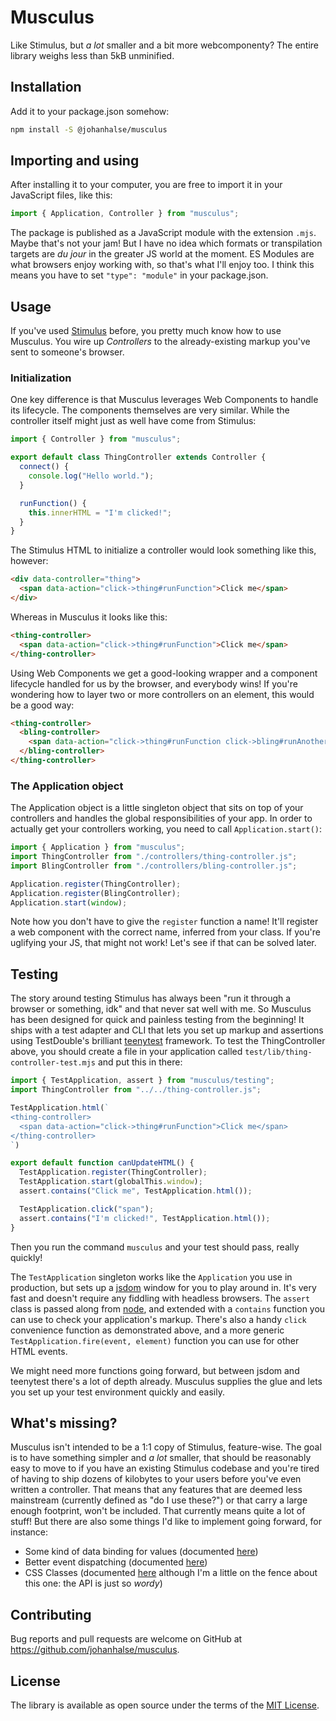 # Musculus

Like Stimulus, but _a lot_ smaller and a bit more webcomponenty? The entire library weighs less than 5kB unminified.

## Installation

Add it to your package.json somehow:

```bash
npm install -S @johanhalse/musculus
```

## Importing and using

After installing it to your computer, you are free to import it in your JavaScript files, like this:

```javascript
import { Application, Controller } from "musculus";
```

The package is published as a JavaScript module with the extension `.mjs`. Maybe that's not your jam! But I have no idea which formats or transpilation targets are _du jour_ in the greater JS world at the moment. ES Modules are what browsers enjoy working with, so that's what I'll enjoy too. I think this means you have to set `"type": "module"` in your package.json.

## Usage

If you've used [Stimulus](https://stimulus.hotwired.dev) before, you pretty much know how to use Musculus. You wire up *Controllers* to the already-existing markup you've sent to someone's browser.

### Initialization

One key difference is that Musculus leverages Web Components to handle its lifecycle. The components themselves are very similar. While the controller itself might just as well have come from Stimulus:

```javascript
import { Controller } from "musculus";

export default class ThingController extends Controller {
  connect() {
    console.log("Hello world.");
  }

  runFunction() {
    this.innerHTML = "I'm clicked!";
  }
}
```

The Stimulus HTML to initialize a controller would look something like this, however:

```html
<div data-controller="thing">
  <span data-action="click->thing#runFunction">Click me</span>
</div>
```

Whereas in Musculus it looks like this:

```html
<thing-controller>
  <span data-action="click->thing#runFunction">Click me</span>
</thing-controller>
```

Using Web Components we get a good-looking wrapper and a component lifecycle handled for us by the browser, and everybody wins! If you're wondering how to layer two or more controllers on an element, this would be a good way:

```html
<thing-controller>
  <bling-controller>
    <span data-action="click->thing#runFunction click->bling#runAnotherFunction">Click me</span>
  </bling-controller>
</thing-controller>
```

### The Application object

The Application object is a little singleton object that sits on top of your controllers and handles the global responsibilities of your app. In order to actually get your controllers working, you need to call `Application.start()`:

```javascript
import { Application } from "musculus";
import ThingController from "./controllers/thing-controller.js";
import BlingController from "./controllers/bling-controller.js";

Application.register(ThingController);
Application.register(BlingController);
Application.start(window);

```

Note how you don't have to give the `register` function a name! It'll register a web component with the correct name, inferred from your class. If you're uglifying your JS, that might not work! Let's see if that can be solved later.

## Testing

The story around testing Stimulus has always been "run it through a browser or something, idk" and that never sat well with me. So Musculus has been designed for quick and painless testing from the beginning! It ships with a test adapter and CLI that lets you set up markup and assertions using TestDouble's brilliant [teenytest](https://github.com/testdouble/teenytest) framework. To test the ThingController above, you should create a file in your application called `test/lib/thing-controller-test.mjs` and put this in there:

```javascript
import { TestApplication, assert } from "musculus/testing";
import ThingController from "../../thing-controller.js";

TestApplication.html(`
<thing-controller>
  <span data-action="click->thing#runFunction">Click me</span>
</thing-controller>
`)

export default function canUpdateHTML() {
  TestApplication.register(ThingController);
  TestApplication.start(globalThis.window);
  assert.contains("Click me", TestApplication.html());

  TestApplication.click("span");
  assert.contains("I'm clicked!", TestApplication.html());
}
```

Then you run the command `musculus` and your test should pass, really quickly!

The `TestApplication` singleton works like the `Application` you use in production, but sets up a [jsdom](https://github.com/jsdom/jsdom) window for you to play around in. It's very fast and doesn't require any fiddling with headless browsers. The `assert` class is passed along from [node](https://nodejs.org/api/assert.html#assert), and extended with a `contains` function you can use to check your application's markup. There's also a handy `click` convenience function as demonstrated above, and a more generic `TestApplication.fire(event, element)` function you can use for other HTML events.

We might need more functions going forward, but between jsdom and teenytest there's a lot of depth already. Musculus supplies the glue and lets you set up your test environment quickly and easily.

## What's missing?

Musculus isn't intended to be a 1:1 copy of Stimulus, feature-wise. The goal is to have something simpler and _a lot_ smaller, that should be reasonably easy to move to if you have an existing Stimulus codebase and you're tired of having to ship dozens of kilobytes to your users before you've even written a controller. That means that any features that are deemed less mainstream (currently defined as "do I use these?") or that carry a large enough footprint, won't be included. That currently means quite a lot of stuff! But there are also some things I'd like to implement going forward, for instance:

- Some kind of data binding for values (documented [here](https://stimulus.hotwired.dev/handbook/managing-state#using-values))
- Better event dispatching (documented [here](https://stimulus.hotwired.dev/reference/controllers#cross-controller-coordination-with-events))
- CSS Classes (documented [here](https://stimulus.hotwired.dev/reference/css-classes) although I'm a little on the fence about this one: the API is just so _wordy_)

## Contributing

Bug reports and pull requests are welcome on GitHub at https://github.com/johanhalse/musculus.

## License

The library is available as open source under the terms of the [MIT License](https://opensource.org/licenses/MIT).
